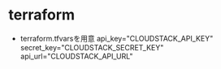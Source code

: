 # terraform
- terraform.tfvarsを用意
api_key="CLOUDSTACK_API_KEY"
secret_key="CLOUDSTACK_SECRET_KEY"
api_url="CLOUDSTACK_API_URL"
